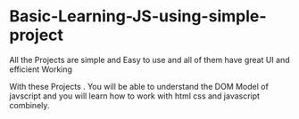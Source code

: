 # Basic-Learning-JS-using-simple-project

All the Projects are simple and Easy to use and all of them have great UI and efficient  Working

With these Projects . You will be able to understand the DOM Model of javscript and you will learn how to work with html css and javascript combinely.
